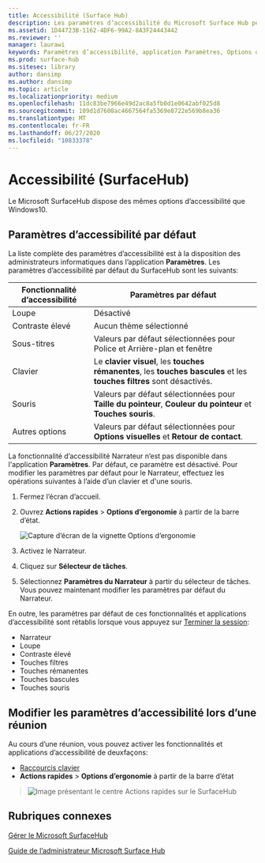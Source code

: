 ```yaml
---
title: Accessibilité (Surface Hub)
description: Les paramètres d’accessibilité du Microsoft Surface Hub peuvent être modifiés à l’aide de l’application Paramètres. Ils se trouvent sous Options d’ergonomie. Votre Surface Hub dispose des mêmes options d’accessibilité que Windows10.
ms.assetid: 1D44723B-1162-4DF6-99A2-8A3F24443442
ms.reviewer: ''
manager: laurawi
keywords: Paramètres d’accessibilité, application Paramètres, Options d’ergonomie
ms.prod: surface-hub
ms.sitesec: library
author: dansimp
ms.author: dansimp
ms.topic: article
ms.localizationpriority: medium
ms.openlocfilehash: 11dc83be7966e49d2ac8a5fb0d1e0642abf025d8
ms.sourcegitcommit: 109d1d7608ac4667564fa5369e8722e569b8ea36
ms.translationtype: MT
ms.contentlocale: fr-FR
ms.lasthandoff: 06/27/2020
ms.locfileid: "10833378"
---
```

# Accessibilité (SurfaceHub)

Le Microsoft SurfaceHub dispose des mêmes options d’accessibilité que Windows10.


## Paramètres d’accessibilité par défaut

La liste complète des paramètres d’accessibilité est à la disposition des administrateurs informatiques dans l’application **Paramètres**. Les paramètres d’accessibilité par défaut du SurfaceHub sont les suivants:

| Fonctionnalité d’accessibilité | Paramètres par défaut  |
| --------------------- | ----------------- |
| Loupe             | Désactivé               |
| Contraste élevé         | Aucun thème sélectionné |
| Sous-titres       | Valeurs par défaut sélectionnées pour Police et Arrière-plan et fenêtre |
| Clavier              | Le **clavier visuel**, les **touches rémanentes**, les **touches bascules** et les **touches filtres** sont désactivés. |
| Souris                 | Valeurs par défaut sélectionnées pour **Taille du pointeur**, **Couleur du pointeur** et **Touches souris**. |
| Autres options         | Valeurs par défaut sélectionnées pour **Options visuelles** et **Retour de contact**. |

La fonctionnalité d’accessibilité Narrateur n’est pas disponible dans l'application **Paramètres**. Par défaut, ce paramètre est désactivé. Pour modifier les paramètres par défaut pour le Narrateur, effectuez les opérations suivantes à l’aide d’un clavier et d'une souris.

1. Fermez l’écran d’accueil.
2. Ouvrez **Actions rapides** > **Options d’ergonomie** à partir de la barre d’état.

    ![Capture d’écran de la vignette Options d’ergonomie](images/ease-of-access.png)
    
3. Activez le Narrateur.
4. Cliquez sur **Sélecteur de tâches**.
5. Sélectionnez **Paramètres du Narrateur** à partir du sélecteur de tâches. Vous pouvez maintenant modifier les paramètres par défaut du Narrateur.

En outre, les paramètres par défaut de ces fonctionnalités et applications d’accessibilité sont rétablis lorsque vous appuyez sur [Terminer la session](finishing-your-surface-hub-meeting.md):
- Narrateur
- Loupe
- Contraste élevé
- Touches filtres
- Touches rémanentes
- Touches bascules
- Touches souris


## Modifier les paramètres d’accessibilité lors d’une réunion

Au cours d’une réunion, vous pouvez activer les fonctionnalités et applications d’accessibilité de deuxfaçons:
- [Raccourcis clavier](https://support.microsoft.com/help/13813/windows-10-microsoft-surface-hub-keyboard-shortcuts)
- **Actions rapides** > **Options d’ergonomie** à partir de la barre d’état

> ![Image présentant le centre Actions rapides sur le SurfaceHub](images/sh-quick-action.png)


## Rubriques connexes

[Gérer le Microsoft SurfaceHub](manage-surface-hub.md)

[Guide de l’administrateur Microsoft Surface Hub](surface-hub-administrators-guide.md)
